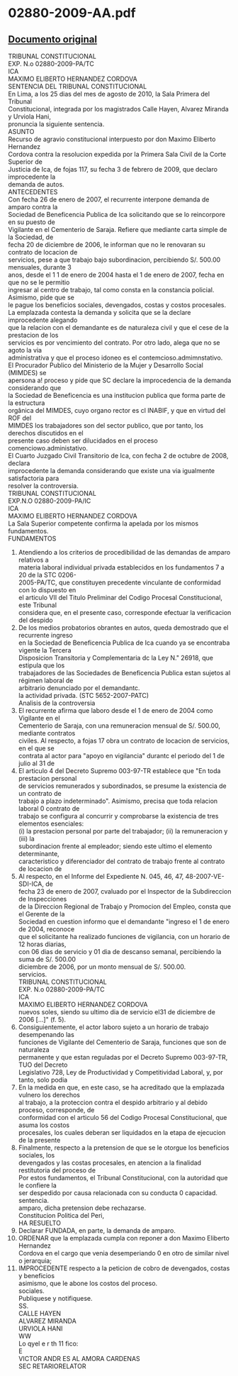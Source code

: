 
02880-2009-AA.pdf
=================
  
[Documento original](https://tc.gob.pe/jurisprudencia/2010/02880-2009-AA.pdf)  
---  
TRIBUNAL CONSTITUCIONAL  
EXP. N.o 02880-2009-PA/TC  
ICA  
MAXIMO ELIBERTO HERNANDEZ CORDOVA  
SENTENCIA DEL TRIBUNAL CONSTITUCIONAL  
En Lima, a los 25 dias del mes de agosto de 2010, la Sala Primera del Tribunal  
Constitucional, integrada por los magistrados Calle Hayen, Alvarez Miranda y Urviola Hani,  
pronuncia la siguiente sentencia.  
ASUNTO  
Recurso de agravio constitucional interpuesto por don Maximo Eliberto Hernandez  
Cordova contra la resolucion expedida por la Primera Sala Civil de la Corte Superior de  
Justicia de Ica, de fojas 117, su fecha 3 de febrero de 2009, que declaro improcedente la  
demanda de autos.  
ANTECEDENTES  
Con fecha 26 de enero de 2007, el recurrente interpone demanda de amparo contra la  
Sociedad de Beneficencia Publica de Ica solicitando que se lo reincorpore en su puesto de  
Vigilante en el Cementerio de Saraja. Refiere que mediante carta simple de la Sociedad, de  
fecha 20 de diciembre de 2006, le informan que no le renovaran su contrato de locacion de  
servicios, pese a que trabajo bajo subordinacion, percibiendo S/. 500.00 mensuales, durante 3  
anos, desde el 1 1 de enero de 2004 hasta el 1 de enero de 2007, fecha en que no se le permitio  
ingresar al centro de trabajo, tal como consta en la constancia policial. Asimismo, pide que se  
le pague los beneficios sociales, devengados, costas y costos procesales.  
La emplazada contesta la demanda y solicita que se la declare improcedente alegando  
que la relacion con el demandante es de naturaleza civil y que el cese de la prestacion de los  
servicios es por vencimiento del contrato. Por otro lado, alega que no se agoto la via  
administrativa y que el proceso idoneo es el contemcioso.admimnstativo.  
El Procurador Publico del Ministerio de la Mujer y Desarrollo Social (MIMDES) se  
apersona a! proceso y pide que SC declare la improcedencia de la demanda considerando que  
la Sociedad de Beneficencia es una institucion publica que forma parte de la estructura  
orgânica del MIMDES, cuyo organo rector es cl INABIF, y que en virtud del ROF del  
MIMDES los trabajadores son del sector publico, que por tanto, los derechos discutidos en el  
presente caso deben ser dilucidados en el proceso comenciowo.administativo.  
El Cuarto Juzgado Civil Transitorio de Ica, con fecha 2 de octubre de 2008, declara  
improcedente la demanda considerando que existe una via igualmente satisfactoria para  
resolver la controversia.  
TRIBUNAL CONSTITUCIONAL  
EXP.N.O 02880-2009-PA/IC  
ICA  
MAXIMO ELIBERTO HERNANDEZ CORDOVA  
La Sala Superior competente confirma la apelada por los mismos fundamentos.  
FUNDAMENTOS  
1. Atendiendo a los criterios de procedibilidad de las demandas de amparo relativos a  
materia laboral individual privada establecidos en los fundamentos 7 a 20 de la STC 0206-  
2005-PA/TC, que constituyen precedente vinculante de conformidad con lo dispuesto en  
el articulo VII del Titulo Preliminar del Codigo Procesal Constitucional, este Tribunal  
considera que, en el presente caso, corresponde efectuar la verificacion del despido  
2. De los medios probatorios obrantes en autos, queda demostrado que el recurrente ingreso  
en la Sociedad de Beneficencia Publica de Ica cuando ya se encontraba vigente la Tercera  
Disposicion Transitoria y Complementaria dc la Ley N." 26918, que estipula que los  
trabajadores de las Sociedades de Beneficencia Publica estan sujetos al régimen laboral de  
arbitrario denunciado por el demandantc.  
la actividad privada. (STC 5652-2007-PATC)  
Analisis de la controversia  
3. El recurrente afirma que laboro desde el 1 de enero de 2004 como Vigilante en el  
Cementerio de Saraja, con una remuneracion mensual de S/. 500.00, mediante contratos  
civiles. Al respecto, a fojas 17 obra un contrato de locacion de servicios, en el que se  
contrata al actor para "apoyo en vigilancia" durantc el periodo del 1 de julio al 31 de  
4. El articulo 4 del Decreto Supremo 003-97-TR establece que "En toda prestacion personal  
de servicios remunerados y subordinados, se presume la existencia de un contrato de  
trabajo a plazo indeterminado". Asimismo, precisa que toda relacion laboral 0 contrato de  
trabajo se configura al concurrir y comprobarse la existencia de tres elementos esenciales:  
(i) la prestacion personal por parte del trabajador; (ii) la remuneracion y (iii) la  
subordinacion frente al empleador; siendo este ultimo el elemento determinante,  
caracteristico y diferenciador del contrato de trabajo frente al contrato de locacion de  
5. Al respecto, en el Informe del Expediente N. 045, 46, 47, 48-2007-VE-SDI-ICA, de  
fecha 23 de enero de 2007, cvaluado por el Inspector de la Subdireccion de Inspecciones  
de la Direccion Regional de Trabajo y Promocion del Empleo, consta que el Gerente de la  
Sociedad en cuestion informo que el demandante "ingreso el 1 de enero de 2004, reconoce  
que el solicitante ha realizado funciones de vigilancia, con un horario de 12 horas diarias,  
con 06 dias de servicio y 01 dia de descanso semanal, percibiendo la suma de S/. 500.00  
diciembre de 2006, por un monto mensual de S/. 500.00.  
servicios.  
TRIBUNAL CONSTITUCIONAL  
EXP. N.o 02880-2009-PA/TC  
ICA  
MAXIMO ELIBERTO HERNANDEZ CORDOVA  
nuevos soles, siendo su ultimo dia de servicio el31 de diciembre de 2006 [...]" (f. 5).  
6. Consiguientemente, el actor laboro sujeto a un horario de trabajo desempenando las  
funciones de Vigilante del Cementerio de Saraja, funciones que son de naturaleza  
permanente y que estan reguladas por el Decreto Supremo 003-97-TR, TUO del Decreto  
Legislativo 728, Ley de Productividad y Competitividad Laboral, y, por tanto, solo podia  
7. En la medida en que, en este caso, se ha acreditado que la emplazada vulnero los derechos  
al trabajo, a la proteccion contra el despido arbitrario y al debido proceso, corresponde, de  
conformidad con el articulo 56 del Codigo Procesal Constitucional, que asuma los costos  
procesales, los cuales deberan ser liquidados en la etapa de ejecucion de la presente  
8. Finalmente, respecto a la pretension de que se le otorgue los beneficios sociales, los  
devengados y las costas procesales, en atencion a la finalidad restitutoria del proceso de  
Por estos fundamentos, el Tribunal Constitucional, con la autoridad que le confiere la  
ser despedido por causa relacionada con su conducta 0 capacidad.  
sentencia.  
amparo, dicha pretension debe rechazarse.  
Constitucion Politica del Peri,  
HA RESUELTO  
1. Declarar FUNDADA, en parte, la demanda de amparo.  
2. ORDENAR que la emplazada cumpla con reponer a don Maximo Eliberto Hernandez  
Cordova en el cargo que venia desemperiando 0 en otro de similar nivel o jerarquia;  
3. IMPROCEDENTE respecto a la peticion de cobro de devengados, costas y beneficios  
asimismo, que le abone los costos del proceso.  
sociales.  
Publiquese y notifiquese.  
SS.  
CALLE HAYEN  
ALVAREZ MIRANDA  
URVIOLA HANI  
WW  
Lo qyel  e r th 11 fico:  
E  
VICTOR ANDR ES AL AMORA CARDENAS  
SEC RETARIORELATOR